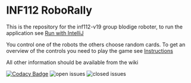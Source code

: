 # INF112 RoboRally

This is the repository for the inf112-v19 group blodige roboter, to run the application see [Run with IntelliJ](https://github.com/inf112-v19/Blodige-roboter/wiki/Other_Run-with-IntelliJ)

You control one of the robots the others choose random cards.
To get an overview of the controls you need to play the game see [Instructions](https://github.com/inf112-v19/Blodige-roboter/wiki/Specification_Instructions)

All other information should be available from the wiki

[![Codacy Badge](https://api.codacy.com/project/badge/Grade/cff67448f19d473281c5fda435cfb532)](https://www.codacy.com/app/DanielBerge/Blodige-roboter?utm_source=github.com&amp;utm_medium=referral&amp;utm_content=inf112-v19/Blodige-roboter&amp;utm_campaign=Badge_Grade)
![open issues](https://img.shields.io/github/issues-raw/inf112-v19/Blodige-roboter.svg?style=popout)
![closed issues](https://img.shields.io/github/issues-closed-raw/inf112-v19/Blodige-roboter.svg?colorB=sucess&style=popout)
